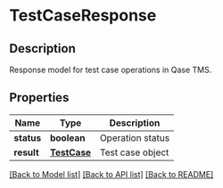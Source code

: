 # TestCaseResponse

## Description

Response model for test case operations in Qase TMS.

## Properties

| Name | Type | Description |
|------|------|-------------|
| **status** | **boolean** | Operation status |
| **result** | [**TestCase**](TestCase.md) | Test case object |

[[Back to Model list]](../README.md#documentation-for-models) [[Back to API list]](../README.md#documentation-for-api-endpoints) [[Back to README]](../README.md)
